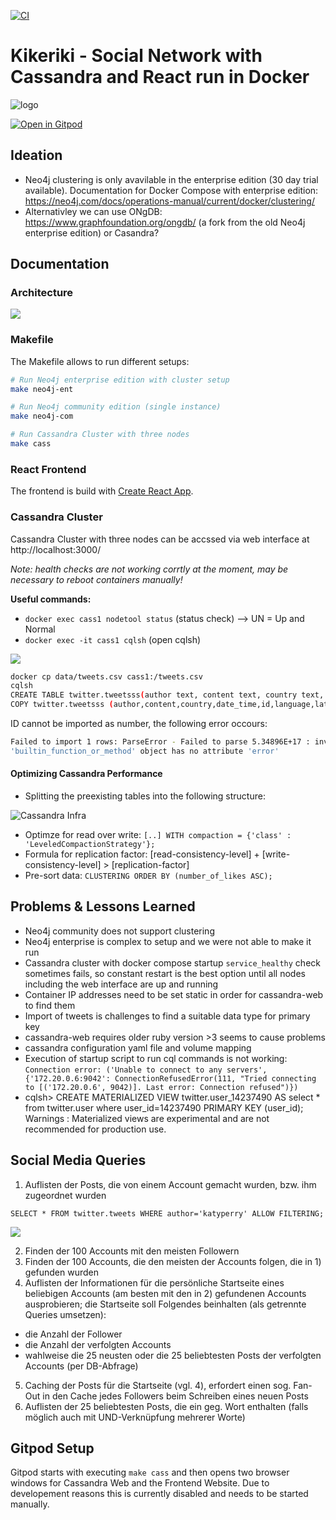 [![CI](https://github.com/Miracle-Fruit/distributed-nosqldb/actions/workflows/main.yml/badge.svg?branch=main)](https://github.com/Miracle-Fruit/distributed-nosqldb/actions/workflows/main.yml)

# Kikeriki - Social Network with Cassandra and React run in Docker 

![logo](logo.png)

[![Open in Gitpod](https://gitpod.io/button/open-in-gitpod.svg)](https://gitpod.io/#https://github.com/Miracle-Fruit/distributed-nosqldb)

## Ideation

* Neo4j clustering is only avavilable in the enterprise edition (30 day trial available). Documentation for Docker Compose with enterprise edition: https://neo4j.com/docs/operations-manual/current/docker/clustering/
* Alternativley we can use ONgDB: https://www.graphfoundation.org/ongdb/ (a fork from the old Neo4j enterprise edition) or Casandra?

## Documentation

### Architecture

![](architecture-infra.png)

### Makefile

The Makefile allows to run different setups:

```bash
# Run Neo4j enterprise edition with cluster setup
make neo4j-ent

# Run Neo4j community edition (single instance)
make neo4j-com

# Run Cassandra Cluster with three nodes
make cass
```

### React Frontend

The frontend is build with [Create React App](https://github.com/facebook/create-react-app).

### Cassandra Cluster

Cassandra Cluster with three nodes can be accssed via web interface at http://localhost:3000/

*Note: health checks are not working corrtly at the moment, may be necessary to reboot containers manually!*

**Useful commands:**
* `docker exec cass1 nodetool status` (status check) --> UN = Up and Normal
* `docker exec -it cass1 cqlsh` (open cqlsh)

![](cassandra-web.png)

```bash
docker cp data/tweets.csv cass1:/tweets.csv
cqlsh
CREATE TABLE twitter.tweetsss(author text, content text, country text, date_time text, id bigint PRIMARY KEY, language text, latitude text, longitude text, number_of_likes text, number_of_shares text);
COPY twitter.tweetsss (author,content,country,date_time,id,language,latitude,longitude,number_of_likes,number_of_shares) FROM 'tweets.csv' WITH DELIMITER=',' AND HEADER=TRUE;
```

ID cannot be imported as number, the following error occours:

```bash
Failed to import 1 rows: ParseError - Failed to parse 5.34896E+17 : invalid literal for int() with base 10: '5.34896E+17',  given up without retries
'builtin_function_or_method' object has no attribute 'error'
```

#### Optimizing Cassandra Performance

* Splitting the preexisting tables into the following structure:

![Cassandra Infra](architecture-cass.png)

* Optimze for read over write: `[..] WITH compaction = {'class' : 'LeveledCompactionStrategy'};`
* Formula for replication factor: [read-consistency-level] + [write-consistency-level] > [replication-factor]
* Pre-sort data: `CLUSTERING ORDER BY (number_of_likes ASC);`

## Problems & Lessons Learned

* Neo4j community does not support clustering
* Neo4j enterprise is complex to setup and we were not able to make it run
* Cassandra cluster with docker compose startup `service_healthy` check sometimes fails, so constant restart is the best option until all nodes including the web interface are up and running
* Container IP addresses need to be set static in order for cassandra-web to find them
* Import of tweets is challenges to find a suitable data type for primary key
* cassandra-web requires older ruby version >3 seems to cause problems
* cassandra configuration yaml file and volume mapping
* Execution of startup script to run cql commands is not working: `Connection error: ('Unable to connect to any servers', {'172.20.0.6:9042': ConnectionRefusedError(111, "Tried connecting to [('172.20.0.6', 9042)]. Last error: Connection refused")})`
* cqlsh> CREATE MATERIALIZED VIEW twitter.user_14237490 AS select * from twitter.user where user_id=14237490 PRIMARY KEY (user_id); Warnings : Materialized views are experimental and are not recommended for production use.

## Social Media Queries

1. Auflisten der Posts, die von einem Account gemacht wurden, bzw. ihm zugeordnet wurden

`SELECT * FROM twitter.tweets WHERE author='katyperry' ALLOW FILTERING;`

![](example_query_1.png)

2. Finden der 100 Accounts mit den meisten Followern
3. Finden der 100 Accounts, die den meisten der Accounts folgen, die in 1) gefunden wurden
4. Auflisten der Informationen für die persönliche Startseite eines beliebigen Accounts (am besten mit den in 2) gefundenen Accounts ausprobieren; die Startseite soll Folgendes beinhalten (als getrennte Queries umsetzen):
* die Anzahl der Follower
* die Anzahl der verfolgten Accounts
* wahlweise die 25 neusten oder die 25 beliebtesten Posts der verfolgten Accounts (per DB-Abfrage)
5. Caching der Posts für die Startseite (vgl. 4), erfordert einen sog. Fan-Out in den Cache jedes Followers beim Schreiben eines neuen Posts 
6. Auflisten der 25 beliebtesten Posts, die ein geg. Wort enthalten (falls möglich auch mit UND-Verknüpfung mehrerer Worte)

## Gitpod Setup

Gitpod starts with executing `make cass` and then opens two browser windows for Cassandra Web and the Frontend Website. Due to developement reasons this is currently disabled and needs to be started manually.
